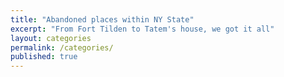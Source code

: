 ```yaml
---
title: "Abandoned places within NY State"
excerpt: "From Fort Tilden to Tatem's house, we got it all"
layout: categories
permalink: /categories/
published: true
---
```



